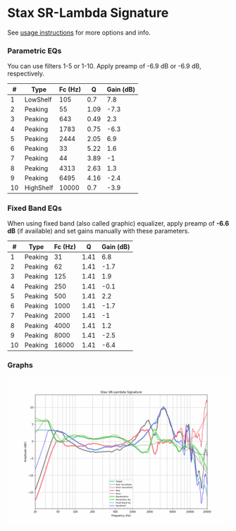 # Stax SR-Lambda Signature
See [usage instructions](https://github.com/jaakkopasanen/AutoEq#usage) for more options and info.

### Parametric EQs
You can use filters 1-5 or 1-10. Apply preamp of -6.9 dB or -6.9 dB, respectively.

|   # | Type      |   Fc (Hz) |    Q |   Gain (dB) |
|-----|-----------|-----------|------|-------------|
|   1 | LowShelf  |       105 | 0.7  |         7.8 |
|   2 | Peaking   |        55 | 1.09 |        -7.3 |
|   3 | Peaking   |       643 | 0.49 |         2.3 |
|   4 | Peaking   |      1783 | 0.75 |        -6.3 |
|   5 | Peaking   |      2444 | 2.05 |         6.9 |
|   6 | Peaking   |        33 | 5.22 |         1.6 |
|   7 | Peaking   |        44 | 3.89 |        -1   |
|   8 | Peaking   |      4313 | 2.63 |         1.3 |
|   9 | Peaking   |      6495 | 4.16 |        -2.4 |
|  10 | HighShelf |     10000 | 0.7  |        -3.9 |

### Fixed Band EQs
When using fixed band (also called graphic) equalizer, apply preamp of **-6.6 dB** (if available) and set gains manually with these parameters.

|   # | Type    |   Fc (Hz) |    Q |   Gain (dB) |
|-----|---------|-----------|------|-------------|
|   1 | Peaking |        31 | 1.41 |         6.8 |
|   2 | Peaking |        62 | 1.41 |        -1.7 |
|   3 | Peaking |       125 | 1.41 |         1.9 |
|   4 | Peaking |       250 | 1.41 |        -0.1 |
|   5 | Peaking |       500 | 1.41 |         2.2 |
|   6 | Peaking |      1000 | 1.41 |        -1.7 |
|   7 | Peaking |      2000 | 1.41 |        -1   |
|   8 | Peaking |      4000 | 1.41 |         1.2 |
|   9 | Peaking |      8000 | 1.41 |        -2.5 |
|  10 | Peaking |     16000 | 1.41 |        -6.4 |

### Graphs
![](./Stax%20SR-Lambda%20Signature.png)

